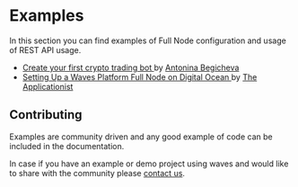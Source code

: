 # Examples

In this section you can find examples of Full Node configuration and usage of REST API usage.

* [Create your first crypto trading bot ](/application-development-and-api/examples/trading-bot.md)by [Antonina Begicheva](https://github.com/gingerabsurdity)
* [Setting Up a Waves Platform Full Node on Digital Ocean ](/application-development-and-api/examples/set-up-full-node-on-digital-ocean.md)by [The Applicationist](https://github.com/theapplicationist)

## Contributing

Examples are community driven and any good example of code can be included in the documentation.

In case if you have an example or demo project using waves and would like to share with the community please [contact us](http://wavesplatform.com/forum).

